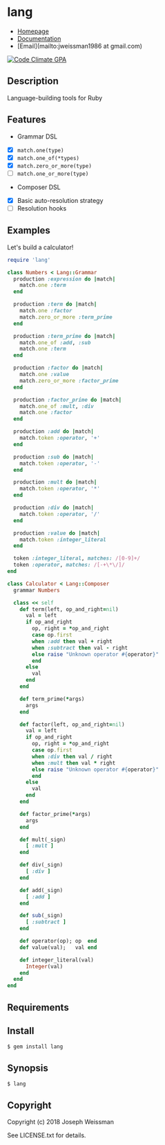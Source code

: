 # lang

* [Homepage](https://rubygems.org/gems/lang)
* [Documentation](http://rubydoc.info/gems/lang/frames)
* [Email](mailto:jweissman1986 at gmail.com)

[![Code Climate GPA](https://codeclimate.com/github//lang/badges/gpa.svg)](https://codeclimate.com/github//lang)

## Description

Language-building tools for Ruby

## Features

 - Grammar DSL
 - [x] `match.one(type)`
 - [x] `match.one_of(*types)`
 - [x] `match.zero_or_more(type)`
 - [ ] `match.one_or_more(type)`
 - Composer DSL
 - [x] Basic auto-resolution strategy
 - [ ] Resolution hooks

## Examples

Let's build a calculator!

```ruby
require 'lang'

class Numbers < Lang::Grammar
  production :expression do |match|
    match.one :term
  end

  production :term do |match|
    match.one :factor
    match.zero_or_more :term_prime
  end

  production :term_prime do |match|
    match.one_of :add, :sub
    match.one :term
  end

  production :factor do |match|
    match.one :value
    match.zero_or_more :factor_prime
  end

  production :factor_prime do |match|
    match.one_of :mult, :div
    match.one :factor
  end

  production :add do |match|
    match.token :operator, '+'
  end

  production :sub do |match|
    match.token :operator, '-'
  end

  production :mult do |match|
    match.token :operator, '*'
  end

  production :div do |match|
    match.token :operator, '/'
  end

  production :value do |match|
    match.token :integer_literal
  end

  token :integer_literal, matches: /[0-9]+/
  token :operator, matches: /[-+\*\/]/
end

class Calculator < Lang::Composer
  grammar Numbers

  class << self
    def term(left, op_and_right=nil)
      val = left
      if op_and_right
        op, right = *op_and_right
        case op.first
        when :add then val + right
        when :subtract then val - right
        else raise "Unknown operator #{operator}"
        end
      else
        val
      end
    end

    def term_prime(*args)
      args
    end

    def factor(left, op_and_right=nil)
      val = left
      if op_and_right
        op, right = *op_and_right
        case op.first
        when :div then val / right
        when :mult then val * right
        else raise "Unknown operator #{operator}"
        end
      else
        val
      end
    end

    def factor_prime(*args)
      args
    end

    def mult(_sign)
      [ :mult ]
    end

    def div(_sign)
      [ :div ]
    end

    def add(_sign)
      [ :add ]
    end

    def sub(_sign)
      [ :subtract ]
    end

    def operator(op); op  end
    def value(val);   val end

    def integer_literal(val)
      Integer(val)
    end
  end
end
```

## Requirements

## Install

    $ gem install lang

## Synopsis

    $ lang

## Copyright

Copyright (c) 2018 Joseph Weissman

See LICENSE.txt for details.
